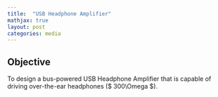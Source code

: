 ```yaml
---
title:  "USB Headphone Amplifier"
mathjax: true
layout: post
categories: media
---
```


## Objective

To design a bus-powered USB Headphone Amplifier that is capable of driving over-the-ear headphones ($ 300\Omega $).



